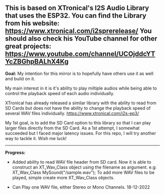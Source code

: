 
This is based on XTronical's I2S Audio Library that uses the ESP32.
You can find the Library from his website: https://www.xtronical.com/i2sprerelease/
You should also check his YouTube channel for other great projects: https://www.youtube.com/channel/UCOjddcYTYcZBGhpBALhX4Kg
---------------------------------------------

<b>Goal:</b>
My intention for this mirror is to hopefully have others use it as well and build on it.

My main interest in it is it's ability to play miltiple audios while being able to control the playback speed of each audio individually.

XTronical has already released a similar library with the ability to read from SD Cards but does not have the ability to change the playback speed of several WAV files individually.
https://www.xtronical.com/i2s-ep3/

My 1st goal, is to add the SD Card option to this library so that I can play larger files directly from the SD Card. As a 1st attempt, I somewhat succeeded but I faced major latency issues. For this repo, I will try another way to tackle it. Wish me luck!

-----------------------------------------

<b>Progress:</b>

- Added ability to read WAV file header from SD card.
  Now it is able to construct an XT_Wav_Class object using the filename as argument. e.g: XT_Wav_Class MySound("/sample.wav");
  To add more WAV files to be played, simple create more XT_Wav_Class objects.

- Can Play one WAV file, either Stereo or Mono Channels. 18-12-2022




